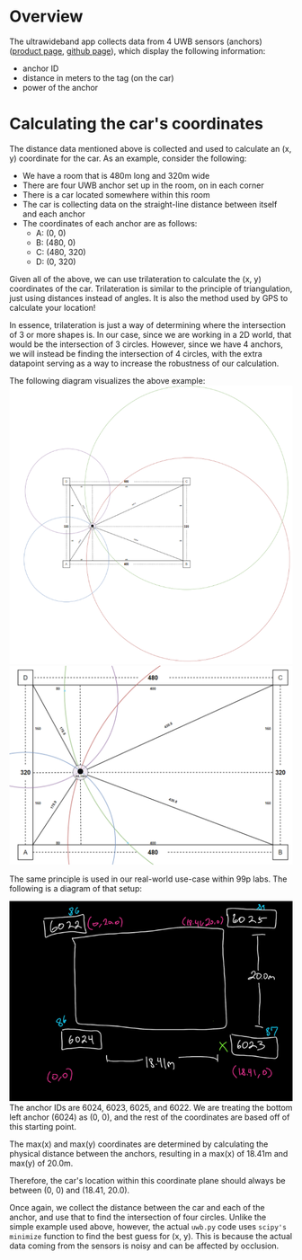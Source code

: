 # Overview
The ultrawideband app collects data from 4 UWB sensors (anchors) ([product page](https://www.makerfabs.com/esp32-uwb-ultra-wideband.html), [github page](https://github.com/Makerfabs/Makerfabs-ESP32-UWB)), which display the following information:
* anchor ID
* distance in meters to the tag (on the car)
* power of the anchor
# Calculating the car's coordinates
The distance data mentioned above is collected and used to calculate an (x, y) coordinate for the car. As an example, consider the following:
* We have a room that is 480m long and 320m wide
* There are four UWB anchor set up in the room, on in each corner
* There is a car located somewhere within this room
* The car is collecting data on the straight-line distance between itself and each anchor
* The coordinates of each anchor are as follows:
	* A: (0, 0)
	* B: (480, 0)
	* C: (480, 320)
	* D: (0, 320)

Given all of the above, we can use trilateration to calculate the (x, y) coordinates of the car. Trilateration is similar to the principle of triangulation, just using distances instead of angles. It is also the method used by GPS to calculate your location!

In essence, trilateration is just a way of determining where the intersection of 3 or more shapes is. In our case, since we are working in a 2D world, that would be the intersection of 3 circles. However, since we have 4 anchors, we will instead be finding the intersection of 4 circles, with the extra datapoint serving as a way to increase the robustness of our calculation. 

The following diagram visualizes the above example:
![ultrawideband visualization diagram](UWB_Anchor_Layout_1.png)
![ultrawideband visualization diagram zoomed in](UWB_Anchor_Layout_2.png)

The same principle is used in our real-world use-case within 99p labs. The following is a diagram of that setup:

![Ultrawideband layout diagram](UWB_Anchor_Layout.png)
The anchor IDs are 6024, 6023, 6025, and 6022. We are treating the bottom left anchor (6024) as (0, 0), and the rest of the coordinates are based off of this starting point.

The max(x) and max(y) coordinates are determined by calculating the physical distance between the anchors, resulting in a max(x) of 18.41m and max(y) of 20.0m.

Therefore, the car's location within this coordinate plane should always be between (0, 0) and (18.41, 20.0). 

Once again, we collect the distance between the car and each of the anchor, and use that to find the intersection of four circles. Unlike the simple example used above, however, the actual `uwb.py` code uses `scipy's` `minimize` function to find the best guess for (x, y). This is because the actual data coming from the sensors is noisy and can be affected by occlusion.

